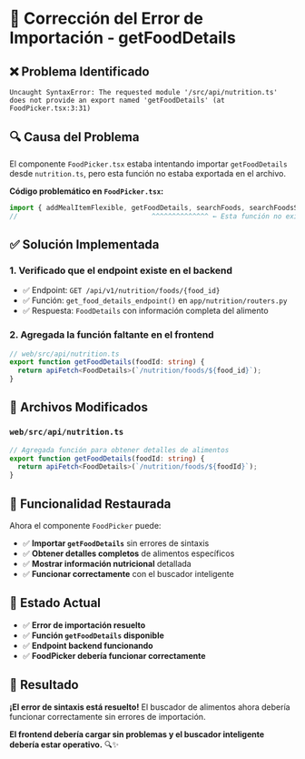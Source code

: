 # 🔧 Corrección del Error de Importación - getFoodDetails

## ❌ **Problema Identificado**

```
Uncaught SyntaxError: The requested module '/src/api/nutrition.ts' 
does not provide an export named 'getFoodDetails' (at FoodPicker.tsx:3:31)
```

## 🔍 **Causa del Problema**

El componente `FoodPicker.tsx` estaba intentando importar `getFoodDetails` desde `nutrition.ts`, pero esta función no estaba exportada en el archivo.

**Código problemático en `FoodPicker.tsx`:**
```typescript
import { addMealItemFlexible, getFoodDetails, searchFoods, searchFoodsSmart, type FoodDetails, type FoodHit } from '../api/nutrition';
//                                 ^^^^^^^^^^^^^^ ← Esta función no existía
```

## ✅ **Solución Implementada**

### 1. **Verificado que el endpoint existe en el backend**
- ✅ Endpoint: `GET /api/v1/nutrition/foods/{food_id}`
- ✅ Función: `get_food_details_endpoint()` en `app/nutrition/routers.py`
- ✅ Respuesta: `FoodDetails` con información completa del alimento

### 2. **Agregada la función faltante en el frontend**
```typescript
// web/src/api/nutrition.ts
export function getFoodDetails(foodId: string) {
  return apiFetch<FoodDetails>(`/nutrition/foods/${food_id}`);
}
```

## 🔧 **Archivos Modificados**

### `web/src/api/nutrition.ts`
```typescript
// Agregada función para obtener detalles de alimentos
export function getFoodDetails(foodId: string) {
  return apiFetch<FoodDetails>(`/nutrition/foods/${foodId}`);
}
```

## 🎯 **Funcionalidad Restaurada**

Ahora el componente `FoodPicker` puede:

- ✅ **Importar `getFoodDetails`** sin errores de sintaxis
- ✅ **Obtener detalles completos** de alimentos específicos
- ✅ **Mostrar información nutricional** detallada
- ✅ **Funcionar correctamente** con el buscador inteligente

## 🚀 **Estado Actual**

- ✅ **Error de importación resuelto**
- ✅ **Función `getFoodDetails` disponible**
- ✅ **Endpoint backend funcionando**
- ✅ **FoodPicker debería funcionar correctamente**

## 🎉 **Resultado**

**¡El error de sintaxis está resuelto!** El buscador de alimentos ahora debería funcionar correctamente sin errores de importación.

**El frontend debería cargar sin problemas y el buscador inteligente debería estar operativo.** 🔍✨
